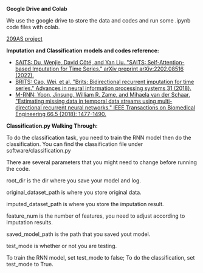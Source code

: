 **Google Drive and Colab**

We use the google drive to store the data and codes and run some .ipynb code files with colab.

[209AS project](https://drive.google.com/drive/folders/1-8JF-hG9DmKItDK5O7lk4-30raSYFWeZ?usp=sharing)

**Imputation and Classification models and codes reference:**

- [SAITS: Du, Wenjie, David Côté, and Yan Liu. "SAITS: Self-Attention-based Imputation for Time Series." arXiv preprint arXiv:2202.08516 (2022).](https://arxiv.org/abs/2202.08516)
- [BRITS: Cao, Wei, et al. "Brits: Bidirectional recurrent imputation for time series." Advances in neural information processing systems 31 (2018).](https://proceedings.neurips.cc/paper/2018/hash/734e6bfcd358e25ac1db0a4241b95651-Abstract.html)
- [M-RNN: Yoon, Jinsung, William R. Zame, and Mihaela van der Schaar. "Estimating missing data in temporal data streams using multi-directional recurrent neural networks." IEEE Transactions on Biomedical Engineering 66.5 (2018): 1477-1490.](https://ieeexplore.ieee.org/abstract/document/8485748)


**Classification.py Walking Through:**

To do the classification task, you need to train the RNN model then do the classification.
You can find the classification file under software/classification.py

There are several parameters that you might need to change before running the code.

root_dir is the dir where you save your model and log.

original_dataset_path is where you store original data.

imputed_dataset_path is where you store the imputation result.

feature_num is the number of features, you need to adjust according to imputation results.

saved_model_path is the path that you saved yout model.

test_mode is whether or not you are testing.



To train the RNN model, set test_mode to false; To do the classification, set test_mode to True.
